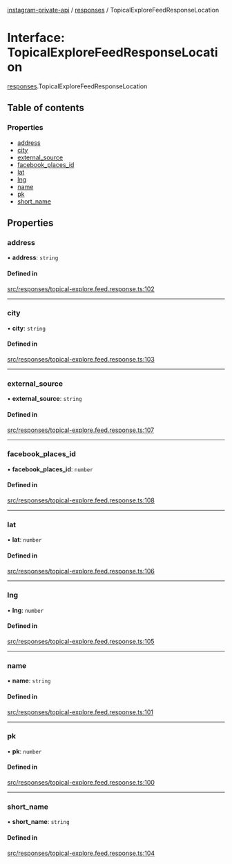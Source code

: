 [instagram-private-api](../../README.md) / [responses](../../modules/responses.md) / TopicalExploreFeedResponseLocation

# Interface: TopicalExploreFeedResponseLocation

[responses](../../modules/responses.md).TopicalExploreFeedResponseLocation

## Table of contents

### Properties

- [address](TopicalExploreFeedResponseLocation.md#address)
- [city](TopicalExploreFeedResponseLocation.md#city)
- [external\_source](TopicalExploreFeedResponseLocation.md#external_source)
- [facebook\_places\_id](TopicalExploreFeedResponseLocation.md#facebook_places_id)
- [lat](TopicalExploreFeedResponseLocation.md#lat)
- [lng](TopicalExploreFeedResponseLocation.md#lng)
- [name](TopicalExploreFeedResponseLocation.md#name)
- [pk](TopicalExploreFeedResponseLocation.md#pk)
- [short\_name](TopicalExploreFeedResponseLocation.md#short_name)

## Properties

### address

• **address**: `string`

#### Defined in

[src/responses/topical-explore.feed.response.ts:102](https://github.com/Nerixyz/instagram-private-api/blob/4971f34/src/responses/topical-explore.feed.response.ts#L102)

___

### city

• **city**: `string`

#### Defined in

[src/responses/topical-explore.feed.response.ts:103](https://github.com/Nerixyz/instagram-private-api/blob/4971f34/src/responses/topical-explore.feed.response.ts#L103)

___

### external\_source

• **external\_source**: `string`

#### Defined in

[src/responses/topical-explore.feed.response.ts:107](https://github.com/Nerixyz/instagram-private-api/blob/4971f34/src/responses/topical-explore.feed.response.ts#L107)

___

### facebook\_places\_id

• **facebook\_places\_id**: `number`

#### Defined in

[src/responses/topical-explore.feed.response.ts:108](https://github.com/Nerixyz/instagram-private-api/blob/4971f34/src/responses/topical-explore.feed.response.ts#L108)

___

### lat

• **lat**: `number`

#### Defined in

[src/responses/topical-explore.feed.response.ts:106](https://github.com/Nerixyz/instagram-private-api/blob/4971f34/src/responses/topical-explore.feed.response.ts#L106)

___

### lng

• **lng**: `number`

#### Defined in

[src/responses/topical-explore.feed.response.ts:105](https://github.com/Nerixyz/instagram-private-api/blob/4971f34/src/responses/topical-explore.feed.response.ts#L105)

___

### name

• **name**: `string`

#### Defined in

[src/responses/topical-explore.feed.response.ts:101](https://github.com/Nerixyz/instagram-private-api/blob/4971f34/src/responses/topical-explore.feed.response.ts#L101)

___

### pk

• **pk**: `number`

#### Defined in

[src/responses/topical-explore.feed.response.ts:100](https://github.com/Nerixyz/instagram-private-api/blob/4971f34/src/responses/topical-explore.feed.response.ts#L100)

___

### short\_name

• **short\_name**: `string`

#### Defined in

[src/responses/topical-explore.feed.response.ts:104](https://github.com/Nerixyz/instagram-private-api/blob/4971f34/src/responses/topical-explore.feed.response.ts#L104)
